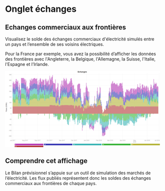 # Onglet échanges

## Echanges commerciaux aux frontières

Visualisez le solde des échanges commerciaux d'électricité simulés entre un pays et l’ensemble de ses voisins électriques. 

Pour la France par exemple, vous avez la possibilité d’afficher les données des frontières avec l'Angleterre, la Belgique, l'Allemagne, la Suisse, l'Italie, l'Espagne et l’Irlande.

![img](../../www/img/echanges.png "")

## Comprendre cet affichage

Le Bilan prévisionnel s’appuie sur un outil de simulation des marchés de l’électricité. Les flux publiés représentent donc les soldes des échanges commerciaux aux frontières de chaque pays.
